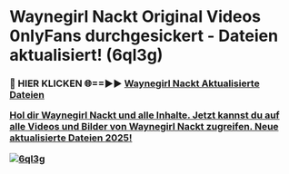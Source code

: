 # Waynegirl Nackt Original Videos 0nlyFans durchgesickert - Dateien aktualisiert! (6ql3g)

<h3>🔴 HIER KLICKEN 🌐==►► <a href="https://tinyurl.com/h6vf6nb8" rel="nofollow">Waynegirl Nackt Aktualisierte Dateien

Hol dir Waynegirl Nackt und alle Inhalte. Jetzt kannst du auf alle Videos und Bilder von Waynegirl Nackt zugreifen. Neue aktualisierte Dateien 2025!

[![6ql3g](https://i.imgur.com/sD4kR3V.gif)](https://tinyurl.com/h6vf6nb8)
